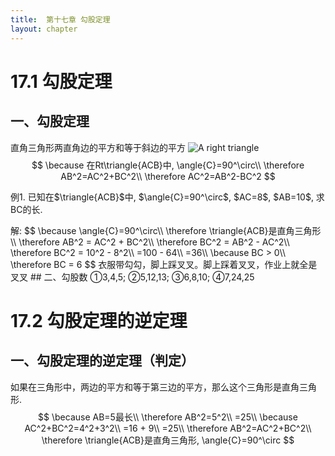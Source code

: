 ```yaml
---
title:  第十七章 勾股定理
layout: chapter
---
```


# 17.1 勾股定理
## 一、勾股定理
<ly-d>直角三角形两直角边的平方和等于斜边的平方</ly-d>
<ly-b>
<img src="{{ site.baseurl }}/assets/graph/17.1.1.svg" alt="A right triangle" />
$$
\because 在Rt\triangle{ACB}中, \angle{C}=90^\circ\\
\therefore AB^2=AC^2+BC^2\\
\therefore AC^2=AB^2-BC^2
$$
</ly-b>
<ly-e>
<p>例1. 已知在$\triangle{ACB}$中, $\angle{C}=90^\circ$, $AC=8$, $AB=10$, 求BC的长.</p>
解: $$
\because \angle{C}=90^\circ\\
\therefore \triangle{ACB}是直角三角形\\
\therefore AB^2 = AC^2 + BC^2\\
\therefore BC^2 = AB^2 - AC^2\\
\therefore BC^2 = 10^2 - 8^2\\
=100 - 64\\
=36\\
\because BC &gt; 0\\
\therefore BC = 6
$$
</ly-e>
<ly-q date="20181129">衣服带勾勾，脚上踩叉叉。脚上踩着叉叉，作业上就全是叉叉</ly-q>
## 二、勾股数
&#9312;3,4,5;
&#9313;5,12,13;
&#9314;6,8,10;
&#9315;7,24,25

# 17.2 勾股定理的逆定理
## 一、勾股定理的逆定理（判定）
<ly-d>如果在三角形中，两边的平方和等于第三边的平方，那么这个三角形是直角三角形.</ly-d>
<ly-b>
$$
\because AB=5最长\\
\therefore AB^2=5^2\\
=25\\
\because AC^2+BC^2=4^2+3^2\\
=16 + 9\\
=25\\
\therefore AB^2=AC^2+BC^2\\
\therefore \triangle{ACB}是直角三角形, \angle{C}=90^\circ
$$
</ly-b>
